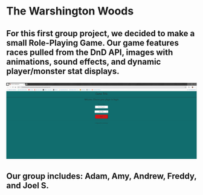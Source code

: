 # The Warshington Woods

## For this first group project, we decided to make a small Role-Playing Game. Our game features races pulled from the DnD API, images with animations, sound effects, and dynamic player/monster stat displays.

![The Warshington Woods](<Screenshot 2024-04-16 121807.png>)

## Our group includes: Adam, Amy, Andrew, Freddy, and Joel S.